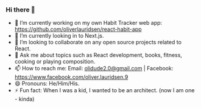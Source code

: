 ### Hi there 👋

<!--
**oliverlauridsen/oliverlauridsen** is a ✨ _special_ ✨ repository because its `README.md` (this file) appears on your GitHub profile.

Here are some ideas to get you started:
-->
- 🔭 I’m currently working on my own Habit Tracker web app: https://github.com/oliverlauridsen/react-habit-app
- 🌱 I’m currently looking in to Next.js.
- 👯 I’m looking to collaborate on any open source projects related to React.
- 💬 Ask me about topics such as React development, books, fitness, cooking or playing composition.
- 📫 How to reach me: Email: olidude2.0@gmail.com | Facebook: https://www.facebook.com/oliver.lauridsen.9
- 😄 Pronouns: He/Him/His.
- ⚡ Fun fact: When I was a kid, I wanted to be an architect. (now I am one - kinda)
